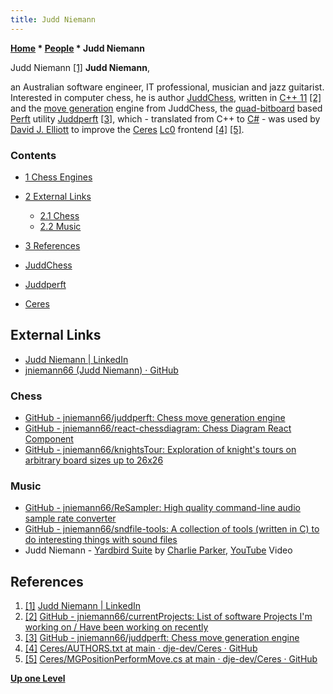 ```yaml
---
title: Judd Niemann
---
```

**[Home](Home "Home") \* [People](People "People") \* Judd Niemann**



 [](https://au.linkedin.com/in/judd-niemann-15a318114) Judd Niemann <a id="cite-note-1" href="#cite-ref-1">[1]</a> 
**Judd Niemann**,  

an Australian software engineer, IT professional, musician and jazz guitarist. Interested in computer chess, he is author [JuddChess](index.php?title=JuddChess&action=edit&redlink=1 "JuddChess (page does not exist)"), written in [C++ 11](Cpp "Cpp") <a id="cite-note-2" href="#cite-ref-2">[2]</a> 
and the [move generation](Move_Generation "Move Generation") engine from JuddChess, the [quad-bitboard](Quad-Bitboards "Quad-Bitboards") based [Perft](Perft "Perft") utility [Juddperft](index.php?title=Juddperft&action=edit&redlink=1 "Juddperft (page does not exist)") <a id="cite-note-3" href="#cite-ref-3">[3]</a>,
which - translated from C++ to [C#](C_sharp "C sharp") - was used by [David J. Elliott](index.php?title=David_J._Elliott&action=edit&redlink=1 "David J. Elliott (page does not exist)") to improve the [Ceres](Ceres "Ceres") [Lc0](Leela_Chess_Zero#Lc0 "Leela Chess Zero") frontend <a id="cite-note-4" href="#cite-ref-4">[4]</a> <a id="cite-note-5" href="#cite-ref-5">[5]</a>.



### Contents


* [1 Chess Engines](#chess-engines)
* [2 External Links](#external-links)
	+ [2.1 Chess](#chess)
	+ [2.2 Music](#music)
* [3 References](#references)






* [JuddChess](index.php?title=JuddChess&action=edit&redlink=1 "JuddChess (page does not exist)")
* [Juddperft](index.php?title=Juddperft&action=edit&redlink=1 "Juddperft (page does not exist)")
* [Ceres](Ceres "Ceres")


## External Links


* [Judd Niemann | LinkedIn](https://au.linkedin.com/in/judd-niemann-15a318114)
* [jniemann66 (Judd Niemann) · GitHub](https://github.com/jniemann66)


### Chess


* [GitHub - jniemann66/juddperft: Chess move generation engine](https://github.com/jniemann66/juddperft)
* [GitHub - jniemann66/react-chessdiagram: Chess Diagram React Component](https://github.com/jniemann66/react-chessdiagram)
* [GitHub - jniemann66/knightsTour: Exploration of knight's tours on arbitrary board sizes up to 26x26](https://github.com/jniemann66/knightsTour)


### Music


* [GitHub - jniemann66/ReSampler: High quality command-line audio sample rate converter](https://github.com/jniemann66/ReSampler)
* [GitHub - jniemann66/sndfile-tools: A collection of tools (written in C) to do interesting things with sound files](https://github.com/jniemann66/sndfile-tools)
* Judd Niemann - [Yardbird Suite](https://en.wikipedia.org/wiki/Yardbird_Suite) by [Charlie Parker](Category:Charlie_Parker "Category:Charlie Parker"), [YouTube](https://en.wikipedia.org/wiki/YouTube) Video


 
## References


1. <a id="cite-ref-1" href="#cite-note-1">[1]</a> [Judd Niemann | LinkedIn](https://au.linkedin.com/in/judd-niemann-15a318114)
2. <a id="cite-ref-2" href="#cite-note-2">[2]</a> [GitHub - jniemann66/currentProjects: List of software Projects I'm working on / Have been working on recently](https://github.com/jniemann66/currentProjects)
3. <a id="cite-ref-3" href="#cite-note-3">[3]</a> [GitHub - jniemann66/juddperft: Chess move generation engine](https://github.com/jniemann66/juddperft)
4. <a id="cite-ref-4" href="#cite-note-4">[4]</a> [Ceres/AUTHORS.txt at main · dje-dev/Ceres · GitHub](https://github.com/dje-dev/Ceres/blob/main/AUTHORS.txt)
5. <a id="cite-ref-5" href="#cite-note-5">[5]</a> [Ceres/MGPositionPerformMove.cs at main · dje-dev/Ceres · GitHub](https://github.com/dje-dev/Ceres/blob/main/src/Ceres.Chess/MoveGen/MGPositionPerformMove.cs)

**[Up one Level](People "People")**







 
